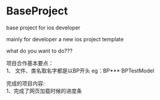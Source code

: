 # BaseProject
base project for ios developer

mainly for developer a new ios project template

what do you want to do???


项目合作基本要点：<br>
1、 文件、类名取名字都是以BP开头 eg：BP*** BPTestModel



完成的项目内容:<br>
1、完成了网页加载时候的进度条
